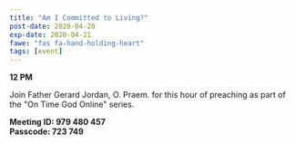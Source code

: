```yaml
---
title: "Am I Committed to Living?"
post-date: 2020-04-20
exp-date: 2020-04-21
fawe: "fas fa-hand-holding-heart"
tags: [event]
---
```

**12 PM**

Join Father Gerard Jordan, O. Praem. for this hour of preaching as part of the "On Time God Online" series.

**Meeting ID: 979 480 457**
<br>
**Passcode: 723 749**